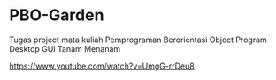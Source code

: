# PBO-Garden
Tugas project mata kuliah Pemprograman Berorientasi Object
Program Desktop GUI Tanam Menanam

https://www.youtube.com/watch?v=UmgG-rrDeu8
